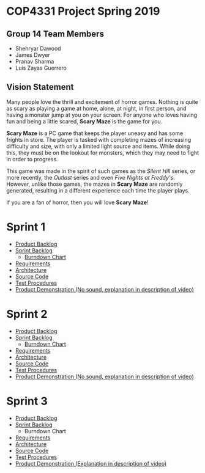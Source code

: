 # COP4331 Project Spring 2019
## Group 14 Team Members
* Shehryar Dawood
* James Dwyer
* Pranav Sharma
* Luis Zayas Guerrero
## Vision Statement
Many people love the thrill and excitement of horror games. Nothing is quite as scary as playing a game at home, alone, at night, in first person, and having a monster jump at you on your screen. For anyone who loves having fun and being a little scared, **Scary Maze** is the game for you.

**Scary Maze** is a PC game that keeps the player uneasy and has some frights in store. The player is tasked with completing mazes of increasing difficulty and size, with only a limited light source and items. While doing this, they must be on the lookout for monsters, which they may need to fight in order to progress.

This game was made in the spirit of such games as the *Silent Hill* series, or more recently, the *Outlast* series and even *Five Nights at Freddy's*. However, unlike those games, the mazes in **Scary Maze** are randomly generated, resulting in a different experience each time the player plays.

If you are a fan of horror, then you will love **Scary Maze**!
# Sprint 1
* [Product Backlog](https://github.com/cop4331-group-14/COP4331-Project/blob/master/project_markdown_files/product_backlog.md)
* [Sprint Backlog](https://github.com/cop4331-group-14/COP4331-Project/blob/master/project_markdown_files/sprint_1_backlog.md)
  * [Burndown Chart](https://github.com/cop4331-group-14/COP4331-Project/blob/master/burndownSprint1.pdf)
* [Requirements](https://github.com/cop4331-group-14/COP4331-Project/blob/master/project_markdown_files/requirements.md)
* [Architecture](https://github.com/cop4331-group-14/COP4331-Project/blob/master/project_markdown_files/architecture.md)
* [Source Code](https://github.com/cop4331-group-14/COP4331-Project/tree/master/ScaryMaze)
* [Test Procedures](https://github.com/cop4331-group-14/COP4331-Project/blob/master/project_markdown_files/test_procedures.md)
* [Product Demonstration (No sound, explanation in description of video)](https://youtu.be/xiSDnts801g) 

# Sprint 2
* [Product Backlog](https://github.com/cop4331-group-14/COP4331-Project/blob/master/project_markdown_files/product_backlog.md)
* [Sprint Backlog](https://github.com/cop4331-group-14/COP4331-Project/blob/master/project_markdown_files/sprint_2_backlog.md)
  * [Burndown Chart](https://github.com/cop4331-group-14/COP4331-Project/blob/master/burndownSprint2.pdf)
* [Requirements](https://github.com/cop4331-group-14/COP4331-Project/blob/master/project_markdown_files/requirements.md)
* [Architecture](https://github.com/cop4331-group-14/COP4331-Project/blob/master/project_markdown_files/architecture.md)
* [Source Code](https://github.com/cop4331-group-14/COP4331-Project/tree/master/ScaryMaze)
* [Test Procedures](https://github.com/cop4331-group-14/COP4331-Project/blob/master/project_markdown_files/test_procedures.md)
* [Product Demonstration (No sound, explanation in description of video)](https://youtu.be/B59kJfLTIBo)

# Sprint 3
* [Product Backlog](https://github.com/cop4331-group-14/COP4331-Project/blob/master/project_markdown_files/product_backlog.md)
* [Sprint Backlog](https://github.com/cop4331-group-14/COP4331-Project/blob/master/project_markdown_files/sprint_3_backlog.md)
  * Burndown Chart
* [Requirements](https://github.com/cop4331-group-14/COP4331-Project/blob/master/project_markdown_files/requirements.md)
* [Architecture](https://github.com/cop4331-group-14/COP4331-Project/blob/master/project_markdown_files/architecture.md)
* [Source Code](https://github.com/cop4331-group-14/COP4331-Project/tree/master/ScaryMaze)
* [Test Procedures](https://github.com/cop4331-group-14/COP4331-Project/blob/master/project_markdown_files/test_procedures.md)
* [Product Demonstration (Explanation in description of video)](https://youtu.be/47YNvqbkMTQ)

